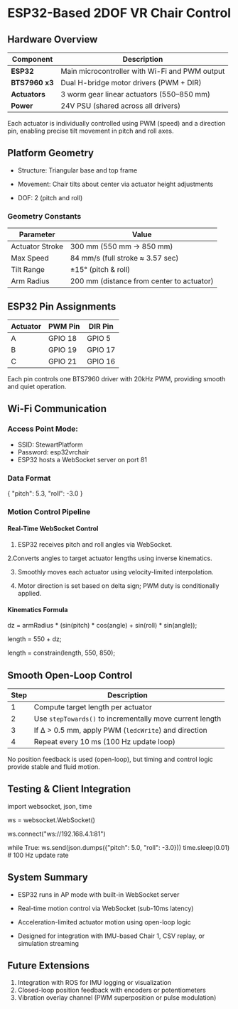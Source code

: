 # ESP32-Based 2DOF VR Chair Control
## Hardware Overview
| Component      | Description                                    |
| -------------- | ---------------------------------------------- |
| **ESP32**      | Main microcontroller with Wi-Fi and PWM output |
| **BTS7960 x3** | Dual H-bridge motor drivers (PWM + DIR)        |
| **Actuators**  | 3 worm gear linear actuators (550–850 mm)      |
| **Power**      | 24V PSU (shared across all drivers)            |

Each actuator is individually controlled using PWM (speed) and a direction pin, enabling precise tilt movement in pitch and roll axes.

## Platform Geometry
- Structure: Triangular base and top frame

- Movement: Chair tilts about center via actuator height adjustments

- DOF: 2 (pitch and roll)

### Geometry Constants
| Parameter       | Value                                     |
| --------------- | ----------------------------------------- |
| Actuator Stroke | 300 mm (550 mm → 850 mm)                  |
| Max Speed       | 84 mm/s (full stroke ≈ 3.57 sec)          |
| Tilt Range      | ±15° (pitch & roll)                       |
| Arm Radius      | 200 mm (distance from center to actuator) |

## ESP32 Pin Assignments
| Actuator | PWM Pin | DIR Pin |
| -------- | ------- | ------- |
| A        | GPIO 18 | GPIO 5  |
| B        | GPIO 19 | GPIO 17 |
| C        | GPIO 21 | GPIO 16 |

Each pin controls one BTS7960 driver with 20kHz PWM, providing smooth and quiet operation.

## Wi-Fi Communication
### Access Point Mode:
- SSID: StewartPlatform
- Password: esp32vrchair
- ESP32 hosts a WebSocket server on port 81


### Data Format
{
  "pitch": 5.3,
  "roll": -3.0
}

### Motion Control Pipeline

#### Real-Time WebSocket Control

1. ESP32 receives pitch and roll angles via WebSocket.

2.Converts angles to target actuator lengths using inverse kinematics.

3. Smoothly moves each actuator using velocity-limited interpolation.

4. Motor direction is set based on delta sign; PWM duty is conditionally applied.

#### Kinematics Formula

dz = armRadius * (sin(pitch) * cos(angle) + sin(roll) * sin(angle));

length = 550 + dz;

length = constrain(length, 550, 850);

## Smooth Open-Loop Control
| Step | Description                                              |
| ---- | -------------------------------------------------------- |
| 1    | Compute target length per actuator                       |
| 2    | Use `stepTowards()` to incrementally move current length |
| 3    | If Δ > 0.5 mm, apply PWM (`ledcWrite`) and direction     |
| 4    | Repeat every 10 ms (100 Hz update loop)                  |

No position feedback is used (open-loop), but timing and control logic provide stable and fluid motion.

## Testing & Client Integration
import websocket, json, time

ws = websocket.WebSocket()

ws.connect("ws://192.168.4.1:81")

while True:
    ws.send(json.dumps({"pitch": 5.0, "roll": -3.0}))
    time.sleep(0.01)  # 100 Hz update rate
    
## System Summary
- ESP32 runs in AP mode with built-in WebSocket server

- Real-time motion control via WebSocket (sub-10ms latency)

- Acceleration-limited actuator motion using open-loop logic

-  Designed for integration with IMU-based Chair 1, CSV replay, or simulation streaming


## Future Extensions
1. Integration with ROS for IMU logging or visualization
2. Closed-loop position feedback with encoders or potentiometers
3. Vibration overlay channel (PWM superposition or pulse modulation)
